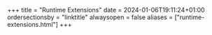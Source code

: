 +++
title = "Runtime Extensions"
date = 2024-01-06T19:11:24+01:00
ordersectionsby = "linktitle"
alwaysopen = false
aliases = ["runtime-extensions.html"]
+++
